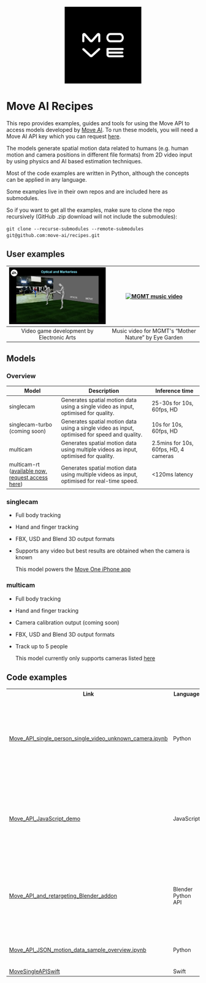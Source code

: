 <p align="center">
  <a href="https://move.ai">
    <img src="images/logo.jpeg" width="200px" alt="Move AI logo" />
  </a>
</p>

# Move AI Recipes
This repo provides examples, guides and tools for using the Move API to 
access models developed by [Move AI](https://move.ai). To run these models, you will need a Move AI API key which you 
can request [here](https://www.move.ai/api).

The models generate spatial motion data related to humans (e.g. human motion and camera positions in different file 
formats) from 2D video input by using physics and AI based estimation techniques.

Most of the code examples are written in Python, although the concepts can be applied in any language.

Some examples live in their own repos and are included here as submodules.

So if you want to get all the examples, make sure to clone the repo recursively (GitHub .zip download will not include the submodules):

`git clone --recurse-submodules --remote-submodules git@github.com:move-ai/recipes.git`

## User examples

| [<img src="images/ea.png" width="400px" alt="Move AI logo">](https://www.youtube.com/watch?v=z0aNKvZR8Tk&t=139s) | [<img src="images/mgmt.png" width="400px" alt="MGMT music video">](https://www.youtube.com/watch?v=sDzIO5ahGE8) |
|:--:|:--:|
| Video game development by Electronic Arts | Music video for MGMT's “Mother Nature” by Eye Garden |

## Models
### Overview
| Model                                                                                                               | Description                                                                                   | Inference time                        |
|---------------------------------------------------------------------------------------------------------------------|-----------------------------------------------------------------------------------------------|---------------------------------------|
| singlecam                                                                                                           | Generates spatial motion data using a single video as input, optimised for quality.           | 25-30s for 10s, 60fps, HD             |
| singlecam-turbo <br/>(coming soon)                                                                                  | Generates spatial motion data using a single video as input, optimised for speed and quality. | 10s for 10s, 60fps, HD                |
| multicam                                                                                          | Generates spatial motion data using multiple videos as input, optimised for quality.          | 2.5mins for 10s, 60fps, HD, 4 cameras |
| multicam-rt <br/>([available now, request access here](https://share-eu1.hsforms.com/1J1WzWmHUT_aXIlmv7-b3xwfk5ge)) | Generates spatial motion data using multiple videos as input, optimised for real-time speed.  | <120ms latency                        |

### singlecam

* Full body tracking
* Hand and finger tracking
* FBX, USD and Blend 3D output formats
* Supports any video but best results are obtained when the camera is known

  This model powers the [Move One iPhone app](https://apps.apple.com/us/app/move-one/id6448635527)

### multicam

* Full body tracking
* Hand and finger tracking
* Camera calibration output (coming soon)
* FBX, USD and Blend 3D output formats
* Track up to 5 people

  This model currently only supports cameras listed [here](https://move-ai.github.io/move-ugc-api/getting-started/multicam/lenses/)

## Code examples

<table>
  <tr>
    <th>Link</th>
    <th>Language</th>
    <th>Description</th>
  </tr>
  <tr>
    <td><a href="examples/Move_API_single_person_single_video_unknown_camera.ipynb">Move_API_single_person_single_video_unknown_camera.ipynb</a></td>
    <td>Python</td>
    <td>Generate 3D animation data of a single person from a single video from an unknown camera</td>
  </tr>
  <tr>
    <td><a href="https://github.com/move-ai/Move_API_JavaScript_demo">Move_API_JavaScript_demo</a></td>
    <td>JavaScript</td>
    <td>Generate 3D animation data of a single person from a single video from an unknown camera</td>
  </tr>
  <tr>
    <td><a href="https://github.com/move-ai/Move_API_and_retargeting_Blender_addon">Move_API_and_retargeting_Blender_addon</a></td>
    <td>Blender Python API</td>
    <td>Move.ai API integrated into Blender via an add-on. Additional features: retargeting, scene import, rendering</td>
  </tr>
  <tr>
    <td><a href="examples/Move_API_ JSON_motion_data_sample_overview.ipynb">Move_API_JSON_motion_data_sample_overview.ipynb</a></td>
    <td>Python</td>
    <td>Explore and analyse the .JSON motion data output</td>
  </tr>
  <tr>
    <td><a href="https://github.com/move-ai/MoveSingleAPISwift">MoveSingleAPISwift</a></td>
    <td>Swift</td>
    <td>Swift SDK</td>
  </tr>
</table>
